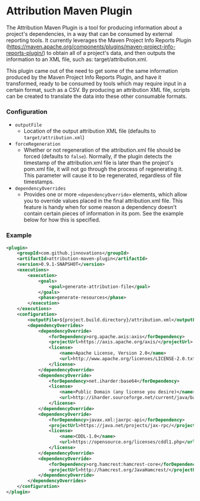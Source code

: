 # Attribution Maven Plugin

The Attribution Maven Plugin is a tool for producing information about a project's dependencies, in a way that can be consumed by external reporting tools. It currently leverages the Maven Project Info Reports Plugin (https://maven.apache.org/components/plugins/maven-project-info-reports-plugin/) to obtain all of a project's data, and then outputs the information to an XML file, such as: target/attribution.xml.

This plugin came out of the need to get some of the same information produced by the Maven Project Info Reports Plugin, and have it transformed, ready to be consumed by tools which may require input in a certain format, such as a CSV. By producing an attribution XML file, scripts can be created to translate the data into these other consumable formats.

### Configuration

* `outputFile`
  * Location of the output attribution XML file (defaults to `target/attribution.xml`)
* `forceRegeneration`
  * Whether or not regeneration of the attribution.xml file should be forced (defaults to `false`).  Normally, if the plugin detects the timestamp of the attribution.xml file is later than the project's pom.xml file, it will not go through the process of regenerating it.  This parameter will cause it to be regenerated, regardless of file timestamps.
* `dependencyOverrides`
  * Provides one or more `<dependencyOverride>` elements, which allow you to override values placed in the final attribution.xml file.  This feature is handy when for some reason a dependency doesn't contain certain pieces of information in its pom.  See the example below for how this is specified.

### Example

```xml
<plugin>
    <groupId>com.github.jinnovations</groupId>
    <artifactId>attribution-maven-plugin</artifactId>
    <version>0.9.1-SNAPSHOT</version>
    <executions>
        <execution>
            <goals>
                <goal>generate-attribution-file</goal>
            </goals>
            <phase>generate-resources</phase>
        </execution>
    </executions>
    <configuration>
        <outputFile>${project.build.directory}/attribution.xml</outputFile>
        <dependencyOverrides>
            <dependencyOverride>
                <forDependency>org.apache.axis:axis</forDependency>
                <projectUrl>https://axis.apache.org/axis/</projectUrl>
                <license>
                    <name>Apache License, Version 2.0</name>
                    <url>http://www.apache.org/licenses/LICENSE-2.0.txt</url>
                </license>
            </dependencyOverride>
            <dependencyOverride>
                <forDependency>net.iharder:base64</forDependency>
                <license>
                    <name>Public Domain (any license you desire)</name>
                    <url>http://iharder.sourceforge.net/current/java/base64/</url>
                </license>
            </dependencyOverride>
            <dependencyOverride>
                <forDependency>javax.xml:jaxrpc-api</forDependency>
                <projectUrl>https://java.net/projects/jax-rpc/</projectUrl>
                <license>
                    <name>CDDL-1.0</name>
                    <url>https://opensource.org/licenses/cddl1.php</url>
                </license>
            </dependencyOverride>
            <dependencyOverride>
                <forDependency>org.hamcrest:hamcrest-core</forDependency>
                <projectUrl>http://hamcrest.org/JavaHamcrest/</projectUrl>
            </dependencyOverride>
        </dependencyOverrides>
    </configuration>
</plugin>
```